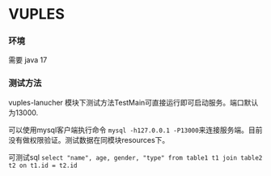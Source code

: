 # VUPLES

### 环境
需要 java 17

### 测试方法
vuples-lanucher 模块下测试方法TestMain可直接运行即可启动服务。端口默认为13000.

可以使用mysql客户端执行命令 
```mysql -h127.0.0.1 -P13000```来连接服务端。目前没有做权限验证。测试数据在同模块resources下。

可测试sql
```select "name", age, gender, "type" from table1 t1 join table2 t2 on t1.id = t2.id```